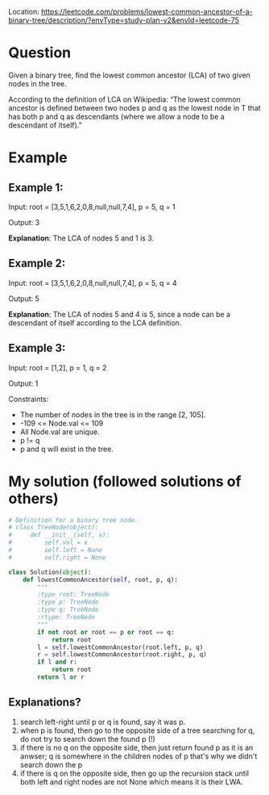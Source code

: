 Location: https://leetcode.com/problems/lowest-common-ancestor-of-a-binary-tree/description/?envType=study-plan-v2&envId=leetcode-75
# Question

Given a binary tree, find the lowest common ancestor (LCA) of two given nodes in the tree.

According to the definition of LCA on Wikipedia: “The lowest common ancestor is defined between two nodes p and q as the lowest node in T that has both p and q as descendants (where we allow a node to be a descendant of itself).”

# Example

## Example 1:

Input: root = [3,5,1,6,2,0,8,null,null,7,4], p = 5, q = 1

Output: 3

**Explanation**: The LCA of nodes 5 and 1 is 3.

## Example 2:

Input: root = [3,5,1,6,2,0,8,null,null,7,4], p = 5, q = 4

Output: 5

**Explanation**: The LCA of nodes 5 and 4 is 5, since a node can be a descendant of itself according to the LCA definition.

## Example 3:

Input: root = [1,2], p = 1, q = 2

Output: 1

Constraints:

- The number of nodes in the tree is in the range [2, 105].
- -109 <= Node.val <= 109
- All Node.val are unique.
- p != q
- p and q will exist in the tree.

# My solution (followed solutions of others)
```python
# Definition for a binary tree node.
# class TreeNode(object):
#     def __init__(self, x):
#         self.val = x
#         self.left = None
#         self.right = None

class Solution(object):
    def lowestCommonAncestor(self, root, p, q):
        """
        :type root: TreeNode
        :type p: TreeNode
        :type q: TreeNode
        :rtype: TreeNode
        """
        if not root or root == p or root == q:
            return root
        l = self.lowestCommonAncestor(root.left, p, q)
        r = self.lowestCommonAncestor(root.right, p, q)
        if l and r:
            return root
        return l or r
```

## Explanations?
1. search left-right until p or q is found, say it was p.
2. when p is found, then go to the opposite side of a tree searching for q, do not try to search down the found p (!)
3. if there is no q on the opposite side, then just return found p as it is an anwser; q is somewhere in the children nodes of p that's why we didn't search down the p
4. if there is q on the opposite side, then go up the recursion stack until both left and right nodes are not None which means it is their LWA.
